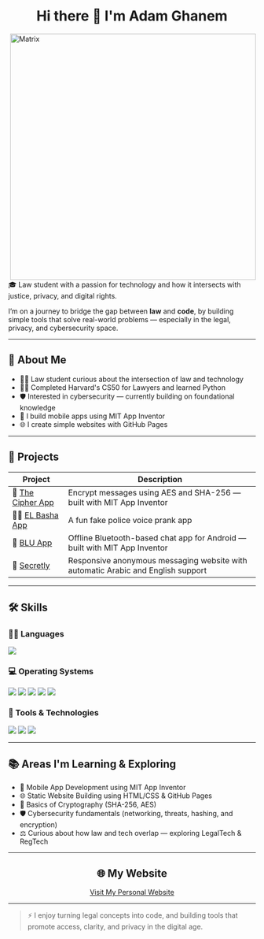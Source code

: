 <h1 align="center">Hi there 👋 I'm Adam Ghanem</h1>

<img 
  align="right"
  alt="Matrix"
  width="500px"
  src="https://raw.githubusercontent.com/rodrigograca31/rodrigograca31/master/matrix.svg" />

🎓 Law student with a passion for technology and how it intersects with justice, privacy, and digital rights.

I’m on a journey to bridge the gap between **law** and **code**, by building simple tools that solve real-world problems — especially in the legal, privacy, and cybersecurity space.

---

## 🧠 About Me

- 👨‍⚖️ Law student curious about the intersection of law and technology  
- 🧑‍💻 Completed Harvard's CS50 for Lawyers and learned Python  
- 🛡️ Interested in cybersecurity — currently building on foundational knowledge  
- 📱 I build mobile apps using MIT App Inventor  
- 🌐 I create simple websites with GitHub Pages  

---

## 🚀 Projects

| Project | Description |
|--------|-------------|
| 🔐 [The Cipher App](https://github.com/AdamG00D/TheCipher_App) | Encrypt messages using AES and SHA-256 — built with MIT App Inventor |
| 👮‍♂️ [EL Basha App](https://github.com/AdamG00D/ElBasha_App) | A fun fake police voice prank app |
| 📡 [BLU App](https://github.com/AdamG00D/BLU_App) | Offline Bluetooth-based chat app for Android — built with MIT App Inventor |
| 💬 [Secretly](https://github.com/AdamG00D/Secretly) | Responsive anonymous messaging website with automatic Arabic and English support |

---

## 🛠️ Skills

### 🧑‍💻 Languages
<span>
  <img src="https://img.shields.io/badge/Python-3670A0?style=for-the-badge&logo=python&logoColor=ffdd54" />
</span>

### 💻 Operating Systems
<span>
  <img src="https://img.shields.io/badge/Debian-D70A53?style=for-the-badge&logo=debian&logoColor=white" />
  <img src="https://img.shields.io/badge/Linux-FCC624?style=for-the-badge&logo=linux&logoColor=black" />
  <img src="https://img.shields.io/badge/Kali-268BEE?style=for-the-badge&logo=kalilinux&logoColor=white" />
  <img src="https://img.shields.io/badge/Parrot%20OS-1f1f1f?style=for-the-badge&logo=parrot-security&logoColor=00bfff" />
  <img src="https://img.shields.io/badge/Windows-0078D6?style=for-the-badge&logo=windows&logoColor=white" />
</span>

### 🧰 Tools & Technologies
<span>
  <img src="https://img.shields.io/badge/Git-F05032?style=for-the-badge&logo=git&logoColor=white" />
  <img src="https://img.shields.io/badge/GitHub-121011?style=for-the-badge&logo=github&logoColor=white" />
  <img src="https://img.shields.io/badge/SQLite-07405e?style=for-the-badge&logo=sqlite&logoColor=white" />
</span>

---

## 📚 Areas I'm Learning & Exploring

- 📱 Mobile App Development using MIT App Inventor  
- 🌐 Static Website Building using HTML/CSS & GitHub Pages  
- 🔐 Basics of Cryptography (SHA-256, AES)  
- 🛡️ Cybersecurity fundamentals (networking, threats, hashing, and encryption)  
- ⚖️ Curious about how law and tech overlap — exploring LegalTech & RegTech  

---

<h2 align="center">🌐 My Website</h2>

<p align="center">
  <a href="https://adam-ghanem.com">Visit My Personal Website</a>
</p>

---

> ⚡ I enjoy turning legal concepts into code, and building tools that promote access, clarity, and privacy in the digital age.
